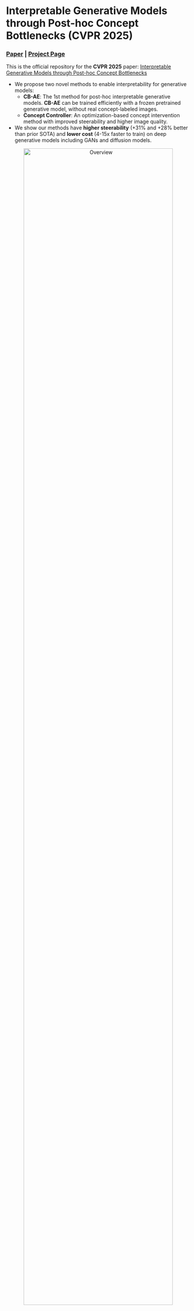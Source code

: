 # Interpretable Generative Models through Post-hoc Concept Bottlenecks (CVPR 2025)

### [Paper](https://arxiv.org/abs/2503.19377) | [Project Page](https://lilywenglab.github.io/posthoc-generative-cbm/)

This is the official repository for the **CVPR 2025** paper: [Interpretable Generative Models through Post-hoc Concept Bottlenecks](https://arxiv.org/abs/2503.19377)

* We propose two novel methods to enable interpretability for generative models:
    * **CB-AE**: The 1st method for post-hoc interpretable generative models. **CB-AE** can be trained efficiently with a frozen pretrained generative model, without real concept-labeled images.
    * **Concept Controller**: An optimization-based concept intervention method with improved steerability and higher image quality.
* We show our methods have **higher steerability** (+31% and +28% better than prior SOTA) and **lower cost** (4-15x faster to train) on deep generative models including GANs and diffusion models. 

<p align="center">
    <img src="https://lilywenglab.github.io/posthoc-generative-cbm/assets/fig1_teaser_website_example.svg" width="90%" alt="Overview">
</p>

## Table of Contents

* [Setup](#setup)
    * [Environment setup instructions](#environment-setup-instructions)
    * [Download base model and CB-AE/CC weights](#download-base-model-and-cb-aecc-weights)
    * [Download concept classifier weights](#download-concept-classifier-weights)
* [Demo](#demo)
* [Training](#training)
* [Evaluation](#evaluation)
* [Results](#results)
* [Sources](#sources)
* [Cite this work](#cite-this-work)

## Setup

### Environment setup instructions

* Conda environment installation:
    ```
    conda create -n posthocgencbm python=3.8
    conda install nvidia/label/cuda-11.7.0::cuda-nvcc cudatoolkit
    pip install torch==1.13.1+cu117 torchvision==0.14.1+cu117 torchaudio==0.13.1 --extra-index-url https://download.pytorch.org/whl/cu117
    pip install -r requirements.txt
    ```

* Download the CelebA-HQ-pretrained StyleGAN2 base model from [below](#download-base-model-and-cb-aecc-weights) and test the environment using `python3 eval/test_stygan2.py`. It should save a StyleGAN2 generated image in `images/`. If you get CUDA runtime errors (during "Setting up PyTorch plugin..."), use this:
    ```
    export CUDA_HOME=$CONDA_PREFIX
    export CPLUS_INCLUDE_PATH=$CUDA_HOME/include:$CPLUS_INCLUDE_PATH
    export LIBRARY_PATH=$CUDA_HOME/lib:$LIBRARY_PATH
    ```

### Download base model and CB-AE/CC weights

* We use `models/checkpoints` for saving/loading CB-AE/CC checkpoints
    ```
    mkdir models/checkpoints
    cd models/checkpoints
    ```

* CelebA-HQ-pretrained StyleGAN2 (from [[2]](#sources)):
    ```
    ## base model weights
    wget https://api.ngc.nvidia.com/v2/models/nvidia/research/stylegan2/versions/1/files/stylegan2-celebahq-256x256.pkl
    ## CB-AE weights
    gdown https://drive.google.com/uc?id=1RBdjcBDbpAoW5qOkG-rBonIpcBApBF-q
    ## CC weights
    gdown https://drive.google.com/uc?id=1fh2XV2ttrCc88-SgfR9f-JcwG1eent_U
    ```

* CelebA-HQ-pretrained DDPM-256x256 (from [[3]](#sources)):
    ```
    ## base model weights get downloaded automatically via HuggingFace when using "-e cbae_ddpm" (i.e. any config using this DDPM model)
    ## CB-AE weights
    gdown https://drive.google.com/uc?id=1kl5pDqzm0M73r8H74AfSokgDFGAF0szb
    ```

### Download concept classifier weights

* [ResNet18](https://drive.google.com/uc?id=1xbR7MbERV7wMnU4WcsNSDriYXBqsy_jZ)-based classifiers for training and visualization.
* [ViT-L-16](https://drive.google.com/uc?id=1XD6Badmf4QwRrdy6MbOr-mefyu1k_OIy)-based classifiers for quantitative evaluation.
    ```
    cd models/checkpoints
    ## ResNet18
    gdown https://drive.google.com/uc?id=1xbR7MbERV7wMnU4WcsNSDriYXBqsy_jZ
    unzip celebahq_rn18_conclsf.zip
    ## ViT-L-16 (relatively large file of ~8.4 GB, so download only if you want to do evaluations)
    gdown https://drive.google.com/uc?id=1XD6Badmf4QwRrdy6MbOr-mefyu1k_OIy
    unzip celebahq_vitl16_conclsf.zip
    ```

## Demo

* Follow `notebooks/visualize_interventions.ipynb` for concept interventions demo with CelebA-HQ-pretrained StyleGAN2 with CB-AE.
    * Note: Before the notebook, please [download](#download-concept-classifier-weights) concept classifier weights (ResNet18) for visualization.


## Training

* Use `bash scripts/train_cbae.sh` to train a CB-AE for a CelebA-HQ-pretrained StyleGAN2 with supervised classifiers as pseudo-label source.
* Some important arguments to specify are:
    * `-e`: specify which config file from the `config/` folder to use (e.g. `cbae_stygan2`).
    * `-d`: specify dataset of base generative model (e.g. `celebahq`).
    * `-t`: specify experiment name to be used as a suffix for saving logs, checkpoints, etc.
    * `-p`: specify pseudo-label source $M$ for CB-AE/CC training (e.g. `supervised` for supervised-trained classifiers, `clipzs` for zero-shot CLIP classifiers, `tipzs` for few-shot adapted CLIP).
* The same `train_cbae.sh` has commented out examples for training Concept Controller (CC).

## Evaluation

* Use `bash scripts/eval_intervention.sh` for an example that runs steerability evaluation for `Smiling` concept for a CelebA-HQ StyleGAN2 CB-AE.
* Some important arguments to specify are:
    * `-e`, `-d`, and `-t` should be the same as from training (or use based on downloaded CB-AE/CC checkpoint, e.g. `celebahq_cbae_stygan2_thr90_sup_pl_cls8_cbae.pt` would use `-d celebahq -e cbae_stygan2_thr90 -t sup_pl_cls8`).
    * `-c`: concept to intervene on (e.g. `Smiling` or `Mouth_Slightly_Open`).
    * `-v`: desired concept value (e.g. `0` or `1` based on if desired target concept is `Smiling` or `Not Smiling`).
    * `--optint`: use this for optimization-based interventions (not using this will use CB-AE interventions).
    * `--visualize`: use this to visualize some examples (not using this will run the full quantitative evaluation).
* The same `eval_intervention.sh` has commented out examples for evaluating StyleGAN2 CC and DDPM CB-AE.

## Results

### 1. Concept Steerability or Intervention Success Rate
* Our CB-AE and CC improves steerability across GANs (+31%) and diffusion models (+28%) over the prior state-of-the-art method CBGM [[1]](#sources) while being 4-15x faster to train on average.
<p align="center">
    <img src="https://lilywenglab.github.io/posthoc-generative-cbm/assets/table3_posthocgencbm.png" width="90%" alt="Steerability Evaluation">
</p>

### 2. Interpreting generated images
* Our CB-AE (and CC) provide human-understandable concept predictions along with the generated images.
<p align="center">
    <img src="https://lilywenglab.github.io/posthoc-generative-cbm/assets/fig5_cbae_conc_examples.svg" width="90%" alt="Concept Predictions">
</p>

### 3. Concept intervention examples (CB-AE interventions)
* Concept intervention (modifying concepts) in the CB-AE leads to appropriate changes in the resulting image generation, enabling controllable generation. 
<p align="center">
    <img src="https://lilywenglab.github.io/posthoc-generative-cbm/assets/fig6_cbae_interv_examples.png" width="90%" alt="CB-AE Interventions">
</p>

### 4. Concept intervention examples (optimization-based interventions)
* Optimization-based interventions also enable controllable generation with improved orthogonality (*i.e.* less change in other concepts, closer to the original generation) than CB-AE interventions.
<p align="center">
    <img src="https://lilywenglab.github.io/posthoc-generative-cbm/assets/fig7_optint_examples.png" width="90%" alt="Optimization-based Interventions">
</p>

## Sources

[1] CBGM (ICLR 2024): [https://github.com/prescient-design/CBGM](https://github.com/prescient-design/CBGM)

[2] [StyleGAN3 GitHub repo](https://github.com/NVlabs/stylegan3?tab=readme-ov-file#additional-material) (it has StyleGAN2 pretrained weights for CelebA-HQ and CUB)

[3] [CelebA-HQ pretrained DDPM repo](https://huggingface.co/google/ddpm-celebahq-256)


## Cite this work

A. Kulkarni, G. Yan, C. Sun, T. Oikarinen, and T.-W. Weng, [Interpretable Generative Models through Post-hoc Concept Bottlenecks](https://arxiv.org/abs/2503.19377), CVPR 2025

```
@inproceedings{kulkarni2025interpretable
    title={Interpretable Generative Models through Post-hoc Concept Bottlenecks},
    author={Kulkarni, Akshay and Yan, Ge and Sun, Chung-En and Oikarinen, Tuomas and Weng, Tsui-Wei},
    booktitle={IEEE/CVF Conference on Computer Vision and Pattern Recognition},
    year={2025},
}
```
